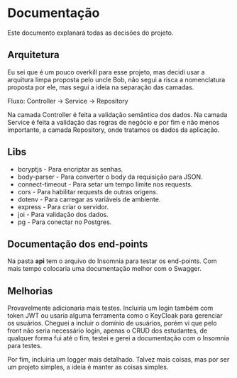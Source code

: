 # Documentação

Este documento explanará todas as decisões do projeto.

## Arquitetura

Eu sei que é um pouco overkill para esse projeto, mas decidi usar a arquitura limpa proposta pelo
uncle Bob, não segui a risca a nomenclatura proposta por ele, mas segui a ideia na separação das
camadas.

Fluxo: Controller -> Service -> Repository

Na camada Controller é feita a validação semântica dos dados. Na camada Service é feita a
validação das regras de negócio e por fim e não menos importante, a camada Repository, onde
tratamos os dados da aplicação.

## Libs

- bcryptjs - Para encriptar as senhas.
- body-parser - Para converter o body da requisição para JSON.
- connect-timeout - Para setar um tempo limite nos requests.
- cors - Para habilitar requests de outras origens.
- dotenv - Para carregar as variáveis de ambiente.
- express - Para criar o servidor.
- joi - Para validação dos dados.
- pg - Para conectar no Postgres.

## Documentação dos end-points

Na pasta **api** tem o arquivo do Insomnia para testar os end-points. Com mais tempo colocaria uma documentação melhor com o Swagger.

## Melhorias

Provavelmente adicionaria mais testes. Incluiria um login também com token JWT ou usaria alguma ferramenta como o KeyCloak para gerenciar os usuários. Cheguei a incluir o domínio de usuários, porém vi que pelo front não seria necessário login, apenas o CRUD dos estudantes, de qualquer forma fui até o fim, testei e gerei a documentação com o Insomnia para testes.

Por fim, incluiria um logger mais detalhado. Talvez mais coisas, mas por ser um projeto simples, a ideia é manter as coisas simples.
